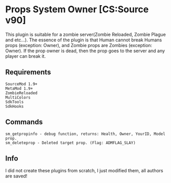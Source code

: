 # Props System Owner [CS:Source v90]

This plugin is suitable for a zombie server(Zombie Reloaded, Zombie Plague and etc...). 
The essence of the plugin is that Human cannot break Humans props (exception: Owner), and Zombie props are Zombies (exception: Owner).
If the prop owner is dead, then the prop goes to the server and any player can break it.

Requirements
----

    SourceMod 1.9+
    MetaMod 1.9+
    ZombieReloaded
    MultiColors
    SdkTools
    SdkHooks

Commands
----
    sm_getpropinfo - debug function, returns: Health, Owner, YourID, Model prop.
    sm_deleteprop - Deleted target prop. (Flag: ADMFLAG_SLAY)

Info
----
I did not create these plugins from scratch, I just modified them, all authors are saved!
